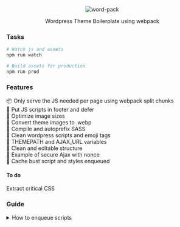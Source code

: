 
<p align="center">
  <img alt="word-pack" src="https://i.imgur.com/X4plCaU.png">

<p align="center">
Wordpress Theme Boilerplate using webpack
</p>


###  Tasks
``` bash
# Watch js and assets
npm run watch

# Build assets for production
npm run prod
```

### Features
📦 Only serve the JS needed per page using webpack split chunks<br>
🧦 Put JS scripts in footer and defer<br>
📂 Optimize image sizes<br>
🔩 Convert theme images to .webp<br>
💄 Compile and autoprefix SASS<br>
📑 Clean wordpress scripts and emoji tags<br>
🥞 THEMEPATH and AJAX_URL variables<br>
🍬 Clean and editable structure<br>
🧩 Example of secure Ajax with nonce<br>
🎃 Cache bust script and styles enqueued<br>

#### To do
Extract critical CSS


### Guide
<details>
  <summary>How to enqueue scripts</summary>
  To enqueue scripts, create an entry on webpack.config.js and then enqueue it on functions.php using the wordpack_load_chunk function with the same name as the entry, be sure to use a conditional when enqueuing it.
</details>